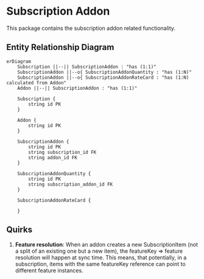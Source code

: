 # Subscription Addon

This package contains the subscription addon related functionality.

## Entity Relationship Diagram

```mermaid
erDiagram
    Subscription ||--|| SubscriptionAddon : "has (1:1)"
    SubscriptionAddon ||--o{ SubscriptionAddonQuantity : "has (1:N)"
    SubscriptionAddon ||--o{ SubscriptionAddonRateCard : "has (1:N) calculated from Addon"
    Addon ||--|| SubscriptionAddon : "has (1:1)"

    Subscription {
        string id PK
    }

    Addon {
        string id PK
    }

    SubscriptionAddon {
        string id PK
        string subscription_id FK
        string addon_id FK
    }

    SubscriptionAddonQuantity {
        string id PK
        string subscription_addon_id FK
    }

    SubscriptionAddonRateCard {

    }
```

## Quirks

1. **Feature resolution**: When an addon creates a new SubscriptionItem (not a split of an existing one but a new item), the featureKey => feature resolution will happen at sync time. This means, that potentially, in a subscription, items with the same featureKey reference can point to different feature instances.